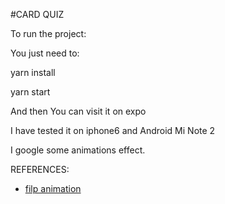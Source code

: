 #CARD QUIZ

To run the project:

You just need to:

yarn install

yarn start

And then You can visit it on expo

I have tested it on iphone6 and Android Mi Note 2

I google some animations effect.

REFERENCES:
* [filp animation](https://codedaily.io/screencasts/12/Create-a-Flip-Card-Animation-with-React-Native)